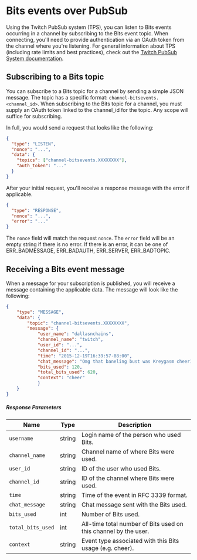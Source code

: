 # Bits events over PubSub
Using the Twitch PubSub system (TPS), you can listen to Bits events occurring in a channel by subscribing to the Bits event topic. When connecting, you'll need to provide authentication via an OAuth token from the channel where you're 
listening. For general information about TPS (including rate limits and best practices), check out the [Twitch PubSub System documentation](https://github.com/justintv/Twitch-API/tree/master/PubSub).

## Subscribing to a Bits topic
You can subscribe to a Bits topic for a channel by sending a simple JSON message. The topic has a specific format: `channel-bitsevents.<channel_id>`. When 
subscribing to the Bits topic for a channel, you must supply an OAuth token linked to the channel_id for the topic. Any scope will suffice for subscribing. 

In full, you would send a request that looks like the following:

```json
{
  "type": "LISTEN",
  "nonce": "...",
  "data": {
    "topics": ["channel-bitsevents.XXXXXXXX"],
    "auth_token": "..."
  }
}
```

After your initial request, you'll receive a response message with the error if applicable.
```json
{
  "type": "RESPONSE",
  "nonce": "...",
  "error": "..." 
}
```

The `nonce` field will match the request `nonce`. The `error` field will be an empty string if there is no error. If there is an error, it can be one of 
ERR_BADMESSAGE, ERR_BADAUTH, ERR_SERVER, ERR_BADTOPIC.

## Receiving a Bits event message
When a message for your subscription is published, you will receive a message containing the applicable data. The message will look like the following:

```json
{
    "type": "MESSAGE",
    "data": {
        "topic": "channel-bitsevents.XXXXXXXX",
        "message": {
            "user_name": "dallasnchains",
            "channel_name": "twitch",
            "user_id": "...",
            "channel_id": "...",
            "time": "2015-12-19T16:39:57-08:00",
            "chat_message": "Omg that baneling bust was Kreygasm cheer10 cheer10 cheer100",
            "bits_used": 120,
            "total_bits_used": 620,
            "context": "cheer"
            }
    }
}
```

##### Response Parameters

<table>
    <thead>
        <tr>
            <th>Name</th>
            <th width="50px">Type</th>
            <th width="100%">Description</th>
        </tr>
    </thead>
    <tbody>
        <tr>
            <td><code>username</code></td>
            <td>string</td>
            <td>Login name of the person who used Bits.</td>
        </tr>
        <tr>
            <td><code>channel_name</code></td>
            <td>string</td>
            <td>Channel name of where Bits were used.</td>
        </tr>
        <tr>
            <td><code>user_id</code></td>
            <td>string</td>
            <td>ID of the user who used Bits.</td>
        </tr>
        <tr>
            <td><code>channel_id</code></td>
            <td>string</td>
            <td>ID of the channel where Bits were used.</td>
        </tr>
        <tr>
            <td><code>time</code></td>
            <td>string</td>
            <td>Time of the event in RFC 3339 format.</td>
        </tr>
        <tr>
            <td><code>chat_message</code></td>
            <td>string</td>
            <td>Chat message sent with the Bits used.</td>
        </tr>
        <tr>
            <td><code>bits_used</code></td>
            <td>int</td>
            <td>Number of Bits used.</td>
        </tr>
        <tr>
            <td><code>total_bits_used</code></td>
            <td>int</td>
            <td>All-time total number of Bits used on this channel by the user.</td>
        </tr>
        <tr>
            <td><code>context</code></td>
            <td>string</td>
            <td>Event type associated with this Bits usage (e.g. cheer).</td>
        </tr>
    </tbody>
</table>
